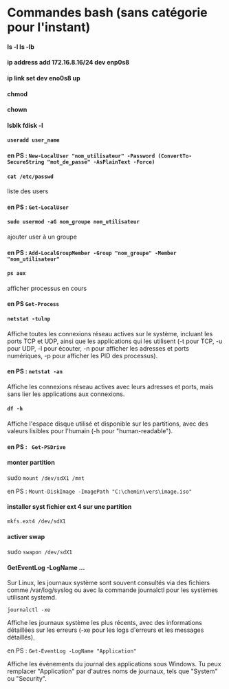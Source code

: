 # Commandes bash (sans catégorie pour l'instant)


#### ls -l   ls -lb
#### ip address add 172.16.8.16/24 dev enp0s8
#### ip link set dev eno0s8 up
#### chmod
#### chown
#### lsblk  fdisk -l
#### ```useradd user_name```

#### en PS : ```New-LocalUser "nom_utilisateur" -Password (ConvertTo-SecureString "mot_de_passe" -AsPlainText -Force)```


#### ```cat /etc/passwd```
liste des users

#### en PS : ```Get-LocalUser```

#### ```sudo usermod -aG nom_groupe nom_utilisateur```
ajouter user à un groupe

#### en PS : ```Add-LocalGroupMember -Group "nom_groupe" -Member "nom_utilisateur"```



#### ```ps aux```
afficher processus en cours

#### en PS ``` Get-Process ```



#### ```netstat -tulnp```

Affiche toutes les connexions réseau actives sur le système, incluant les ports TCP et UDP, ainsi que les applications qui les utilisent (-t pour TCP, -u pour UDP, -l pour écouter, -n pour afficher les adresses et ports numériques, -p pour afficher les PID des processus).

#### en PS : ```netstat -an```

Affiche les connexions réseau actives avec leurs adresses et ports, mais sans lier les applications aux connexions.

#### ```df -h```

 Affiche l'espace disque utilisé et disponible sur les partitions, avec des valeurs lisibles pour l'humain (-h pour "human-readable").

#### en PS : ``` Get-PSDrive```


#### monter partition

sudo ```mount /dev/sdX1 /mnt```

en PS : ```Mount-DiskImage -ImagePath "C:\chemin\vers\image.iso"```

#### installer syst fichier ext 4 sur une partition

```mkfs.ext4 /dev/sdX1```


#### activer swap

sudo ```swapon /dev/sdX1```

#### GetEventLog -LogName ...

Sur Linux, les journaux système sont souvent consultés via des fichiers comme /var/log/syslog ou avec la commande journalctl pour les systèmes utilisant systemd.

``` journalctl -xe ```

Affiche les journaux système les plus récents, avec des informations détaillées sur les erreurs (-xe pour les logs d'erreurs et les messages détaillés).

en PS : ```Get-EventLog -LogName "Application"```

Affiche les événements du journal des applications sous Windows. Tu peux remplacer "Application" par d'autres noms de journaux, tels que "System" ou "Security".


#### 

